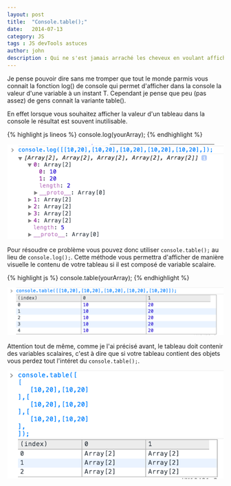 ```yaml
---
layout: post
title:  "Console.table();"
date:   2014-07-13
category: JS
tags : JS devTools astuces
author: john
description : Qui ne s'est jamais arraché les cheveux en voulant afficher un tableau dans la console ?
---
```



Je pense pouvoir dire sans me tromper que tout le monde parmis vous connait la fonction log() de console qui permet d'afficher dans la console la valeur d'une variable à un instant T. Cependant je pense que peu (pas assez) de gens connait la variante table().

En effet lorsque vous souhaitez afficher la valeur d'un tableau dans la console le résultat est souvent inutilisable.

{% highlight js lineos %}
console.log(yourArray);
{% endhighlight %}

![Markdown preferences pane](/src/articles/consoleLogArray.png)

Pour résoudre ce problème vous pouvez donc utiliser `console.table();` au lieu de `console.log();`. Cette méthode vous permettra d'afficher de manière visuelle le contenu de votre tableau si il est composé de variable scalaire.

{% highlight js %}
console.table(yourArray);
{% endhighlight %}

![Markdown preferences pane](/src/articles/consoleTableArray.png)

Attention tout de même, comme je l'ai précisé avant, le tableau doit contenir des variables scalaires, c'est à dire que si votre tableau contient des objets vous perdez tout l'intéret du `console.table();`.

![Markdown preferences pane](/src/articles/consoleTableArrayWithObject.png)
